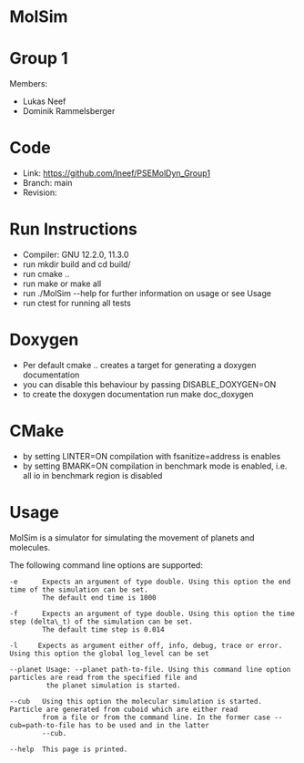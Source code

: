 MolSim
===

# Group 1 #
Members:
* Lukas Neef
* Dominik Rammelsberger

# Code #
* Link: https://github.com/lneef/PSEMolDyn_Group1
* Branch: main
* Revision: 

# Run Instructions #
* Compiler: GNU 12.2.0, 11.3.0
* run mkdir build and cd build/
* run cmake ..
* run make or make all
* run ./MolSim --help for further information on usage or see Usage
* run ctest for running all tests

# Doxygen #
* Per default cmake .. creates a target for generating a doxygen documentation
* you can disable this behaviour by passing DISABLE\_DOXYGEN=ON
* to create the doxygen documentation run make doc\_doxygen

# CMake #
* by setting LINTER=ON compilation with fsanitize=address is enables
* by setting BMARK=ON compilation in benchmark mode is enabled, i.e. all io in benchmark region is disabled

# Usage #
MolSim is a simulator for simulating the movement of planets and molecules.

The following command line options are supported:

    -e      Expects an argument of type double. Using this option the end time of the simulation can be set.
            The default end time is 1000

    -f      Expects an argument of type double. Using this option the time step (delta\_t) of the simulation can be set.
            The default time step is 0.014

    -l     Expects as argument either off, info, debug, trace or error. Using this option the global log_level can be set

    --planet Usage: --planet path-to-file. Using this command line option particles are read from the specified file and
             the planet simulation is started.

    --cub   Using this option the molecular simulation is started. Particle are generated from cuboid which are either read
            from a file or from the command line. In the former case --cub=path-to-file has to be used and in the latter
            --cub.

    --help  This page is printed.
